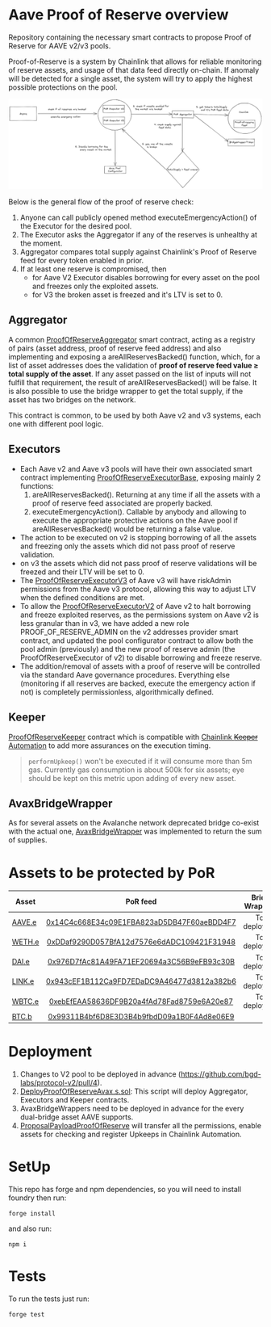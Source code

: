 # Aave Proof of Reserve overview

Repository containing the necessary smart contracts to propose Proof of Reserve for AAVE v2/v3 pools.

Proof-of-Reserve is a system by Chainlink that allows for reliable monitoring of reserve assets, and usage of that data feed directly on-chain. If anomaly will be detected for a single asset, the system will try to apply the highest possible protections on the pool.

![proof-of-reserve overview](./proof-of-reserve.png)

Below is the general flow of the proof of reserve check:

1. Anyone can call publicly opened method executeEmergencyAction() of the Executor for the desired pool.
2. The Executor asks the Aggregator if any of the reserves is unhealthy at the moment.
3. Aggregator compares total supply against Chainlink's Proof of Reserve feed for every token enabled in prior.
4. If at least one reserve is compromised, then
   - for Aave V2 Executor disables borrowing for every asset on the pool and freezes only the exploited assets.
   - for V3 the broken asset is freezed and it's LTV is set to 0.

## Aggregator

A common [ProofOfReserveAggregator](./src/contracts/ProofOfReserveAggregator.sol) smart contract, acting as a registry of pairs (asset address, proof of reserve feed address) and also implementing and exposing a areAllReservesBacked() function, which, for a list of asset addresses does the validation of **proof of reserve feed value ≥ total supply of the asset**. If any asset passed on the list of inputs will not fulfill that requirement, the result of areAllReservesBacked() will be false. It is also possible to use the bridge wrapper to get the total supply, if the asset has two bridges on the network.

This contract is common, to be used by both Aave v2 and v3 systems, each one with different pool logic.

## Executors

- Each Aave v2 and Aave v3 pools will have their own associated smart contract implementing [ProofOfReserveExecutorBase](./src/contracts/ProofOfReserveExecutorBase.sol), exposing mainly 2 functions:
  1. areAllReservesBacked(). Returning at any time if all the assets with a proof of reserve feed associated are properly backed.
  2. executeEmergencyAction(). Callable by anybody and allowing to execute the appropriate protective actions on the Aave pool if areAllReservesBacked() would be returning a false value.
- The action to be executed on v2 is stopping borrowing of all the assets and freezing only the assets which did not pass proof of reserve validation.
- on v3 the assets which did not pass proof of reserve validations will be freezed and their LTV will be set to 0.
- The [ProofOfReserveExecutorV3](./src/contracts/ProofOfReserveExecutorV3.sol) of Aave v3 will have riskAdmin permissions from the Aave v3 protocol, allowing this way to adjust LTV when the defined conditions are met.
- To allow the [ProofOfReserveExecutorV2](./src/contracts/ProofOfReserveExecutorV2.sol) of Aave v2 to halt borrowing and freeze exploited reserves, as the permissions system on Aave v2 is less granular than in v3, we have added a new role PROOF_OF_RESERVE_ADMIN on the v2 addresses provider smart contract, and updated the pool configurator contract to allow both the pool admin (previously) and the new proof of reserve admin (the ProofOfReserveExecutor of v2) to disable borrowing and freeze reserve.
- The addition/removal of assets with a proof of reserve will be controlled via the standard Aave governance procedures. Everything else (monitoring if all reserves are backed, execute the emergency action if not) is completely permissionless, algorithmically defined.

## Keeper

[ProofOfReserveKeeper](./src/contracts/ProofOfReserveKeeper.sol) contract which is compatible with [Chainlink ~~Keeper~~ Automation](https://docs.chain.link/docs/chainlink-automation/introduction/) to add more assurances on the execution timing.

> `performUpkeep()` won't be executed if it will consume more than 5m gas. Currently gas consumption is about 500k for six assets; eye should be kept on this metric upon adding of every new asset.

## AvaxBridgeWrapper

As for several assets on the Avalanche network deprecated bridge co-exist with the actual one, [AvaxBridgeWrapper](./src/contracts/AvaxBridgeWrapper.sol) was implemented to return the sum of supplies.

# Assets to be protected by PoR

| Asset                                                                           |                                                          PoR feed                                                          | Bridge Wrapper |
| ------------------------------------------------------------------------------- | :------------------------------------------------------------------------------------------------------------------------: | -------------: |
| [AAVE.e](https://snowtrace.io/token/0x63a72806098bd3d9520cc43356dd78afe5d386d9) |   [0x14C4c668E34c09E1FBA823aD5DB47F60aeBDD4F7](https://snowtrace.io/address/0x14c4c668e34c09e1fba823ad5db47f60aebdd4f7)    | To be deployed |
| [WETH.e](https://snowtrace.io/token/0x49d5c2bdffac6ce2bfdb6640f4f80f226bc10bab) | [0xDDaf9290D057BfA12d7576e6dADC109421F31948](https://snowtrace.io/address/0xddaf9290d057bfa12d7576e6dadc109421f31948#code) | To be deployed |
| [DAI.e](https://snowtrace.io/token/0xd586e7f844cea2f87f50152665bcbc2c279d8d70)  |   [0x976D7fAc81A49FA71EF20694a3C56B9eFB93c30B](https://snowtrace.io/address/0x976d7fac81a49fa71ef20694a3c56b9efb93c30b)    | To be deployed |
| [LINK.e](https://snowtrace.io/token/0x5947bb275c521040051d82396192181b413227a3) |   [0x943cEF1B112Ca9FD7EDaDC9A46477d3812a382b6](https://snowtrace.io/address/0x943cef1b112ca9fd7edadc9a46477d3812a382b6)    | To be deployed |
| [WBTC.e](https://snowtrace.io/token/0x50b7545627a5162f82a992c33b87adc75187b218) |   [0xebEfEAA58636DF9B20a4fAd78Fad8759e6A20e87](https://snowtrace.io/address/0xebefeaa58636df9b20a4fad78fad8759e6a20e87)    | To be deployed |
| [BTC.b](https://snowtrace.io/token/0x152b9d0FdC40C096757F570A51E494bd4b943E50)  |   [0x99311B4bf6D8E3D3B4b9fbdD09a1B0F4Ad8e06E9](https://snowtrace.io/address/0x99311b4bf6d8e3d3b4b9fbdd09a1b0f4ad8e06e9)    |              - |

# Deployment

1. Changes to V2 pool to be deployed in advance (https://github.com/bgd-labs/protocol-v2/pull/4).
2. [DeployProofOfReserveAvax.s.sol](./scripts/DeployProofOfReserveAvax.s.sol): This script will deploy Aggregator, Executors and Keeper contracts.
3. AvaxBridgeWrappers need to be deployed in advance for the every dual-bridge asset AAVE supports.
4. [ProposalPayloadProofOfReserve](./src/proposal/ProposalPayloadProofOfReserve.sol) will transfer all the permissions, enable assets for checking and register Upkeeps in Chainlink Automation.

# SetUp

This repo has forge and npm dependencies, so you will need to install foundry then run:

```
forge install
```

and also run:

```
npm i
```

# Tests

To run the tests just run:

```
forge test
```
